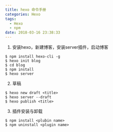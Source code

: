```yaml
---
title: hexo 命令手册
categories: Hexo
tags:
  - Hexo
  - npm
date: 2018-03-16 23:38:33
---
```



1. 安装hexo，新建博客，安装server插件，启动博客
```
$ npm install hexo-cli -g
$ hexo init blog
$ cd blog
$ npm install
$ hexo server
```

2. 草稿
```
$ hexo new draft <title>
$ hexo server --draft
$ hexo publish <title>
```

3. 插件安装与卸载
```
$ npm install <plubin name>
$ npm uninstall <plugin name>
```